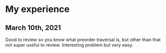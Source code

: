 # My experience
## March 10th, 2021
Good to review so you know what preorder traversal is, but other than that not super useful to review. Interesting 
problem but very easy.